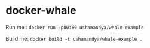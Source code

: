 <!--
 * @Author: lingyong.zeng
 * @Date: 2022-02-10 11:32:07
 * @LastEditors: lingyong.zeng
 * @LastEditTime: 2022-02-10 14:44:12
 * @Description: 
 * @FilePath: /SimpleWhaleDemo/README.md
-->
# docker-whale

Run me : `docker run -p80:80 ushamandya/whale-example`

Build me: `docker build -t ushamandya/whale-example .`


